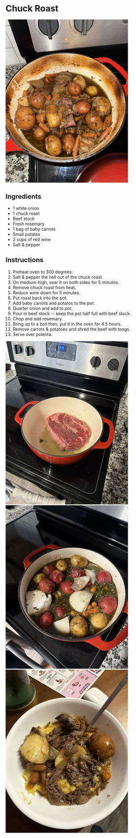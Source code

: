 # Chuck Roast

<img src="./after-boil.jpg" alt="After boil roast" width="400" />

## Ingredients

- 1 white onion
- 1 chuck roast
- Beef stock
- Fresh rosemary
- 1 bag of baby carrots
- Small potates
- 2 cups of red wine
- Salt & pepper

## Instructions

1.  Preheat oven to 300 degrees.
2.  Salt & pepper the hell out of the chuck roast.
3.  On medium-high, sear it on both sides for 5 minutes.
4.  Remove chuck roast from heat.
5.  Reduce wine down for 5 minutes.
6.  Put roast back into the pot. 
7.  Add baby carrots and potatos to the pot.
8.  Quarter onion and add to pot.
9.  Pour in beef stock -- keep the pot half full with beef stock.
10. Chop and add rosemary.
11. Bring up to a boil then, put it in the oven for 4.5 hours.
12. Remove carrots & potatoes and shred the beef with tongs.
13. Serve over polenta. 

<img src="./searing-steak.jpeg" alt="pre-boil" width="400" />
<img src="./pre-boil.jpeg" alt="Searing the steak" width="400" />
<img src="./served.jpg" alt="Served roast" width="400" />
